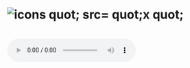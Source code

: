 
# ![icons quot; src= quot;x quot;](https://github.com/user-attachments/assets/1711bff9-1bdd-4ec1-b27e-1b9232db4898)

# <audio controls onwaiting=alert(1)><source src=x type='"><image src='"x'></audio>











